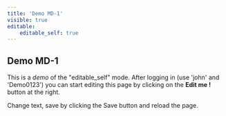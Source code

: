 ```yaml
---
title: 'Demo MD-1'
visible: true
editable:
    editable_self: true
---
```


## Demo MD-1

This is a *demo* of the "editable_self" mode.
After logging in (use 'john' and 'Demo0123') you can start editing this page by clicking on the <b>Edit me !</b> button at the right.

Change text, save by clicking the Save button and reload the page.
